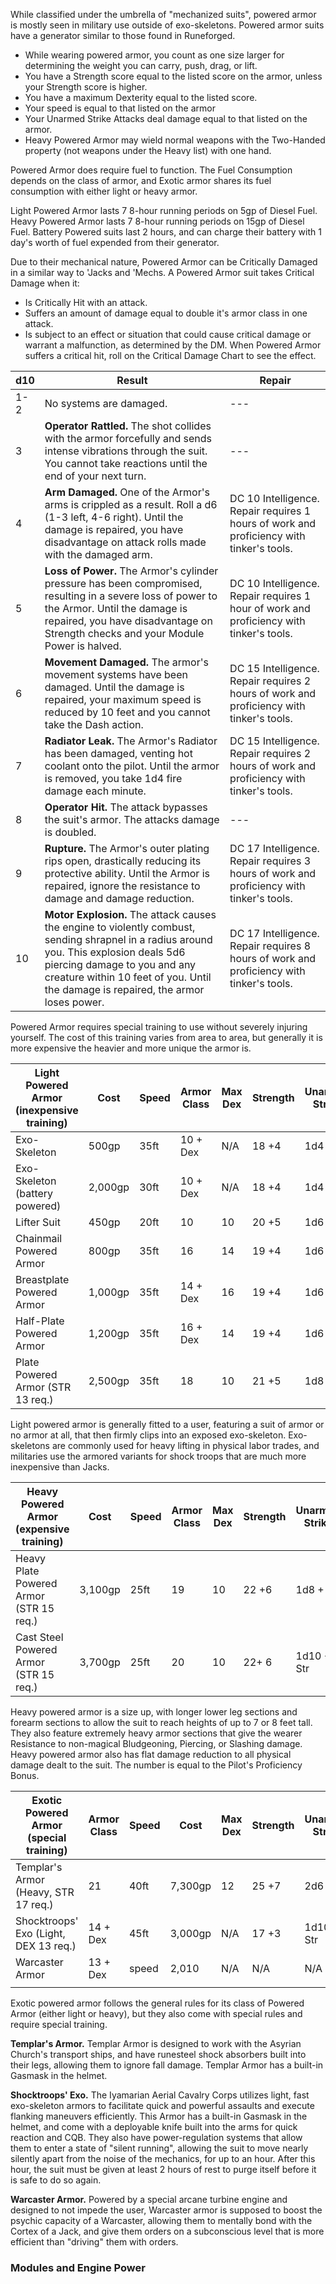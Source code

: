 While classified under the umbrella of "mechanized suits", powered armor is mostly seen in military use outside of exo-skeletons. Powered armor suits have a generator similar to those found in Runeforged. 

- While wearing powered armor, you count as one size larger for determining the weight you can carry, push, drag, or lift.
- You have a Strength score equal to the listed score on the armor, unless your Strength score is higher.
- You have a maximum Dexterity equal to the listed score.
- Your speed is equal to that listed on the armor
- Your Unarmed Strike Attacks deal damage equal to that listed on the armor.
- Heavy Powered Armor may wield normal weapons with the Two-Handed property (not weapons under the Heavy list) with one hand.

Powered Armor does require fuel to function. The Fuel Consumption depends on the class of armor, and Exotic armor shares its fuel consumption with either light or heavy armor.

Light Powered Armor lasts 7 8-hour running periods on 5gp of Diesel Fuel.
Heavy Powered Armor lasts 7 8-hour running periods on 15gp of Diesel Fuel.
Battery Powered suits last 2 hours, and can charge their battery with 1 day's worth of fuel expended from their generator.

Due to their mechanical nature, Powered Armor can be Critically Damaged in a similar way to 'Jacks and 'Mechs. A Powered Armor suit takes Critical Damage when it:
- Is Critically Hit with an attack.
- Suffers an amount of damage equal to double it's armor class in one attack.
- Is subject to an effect or situation that could cause critical damage or warrant a malfunction, as determined by the DM.
When Powered Armor suffers a critical hit, roll on the Critical Damage Chart to see the effect.


| d10 | Result                                                                                                                                                                                                                                                        | Repair                                                                                   |
| --- | ------------------------------------------------------------------------------------------------------------------------------------------------------------------------------------------------------------------------------------------------------------- | ---------------------------------------------------------------------------------------- |
| 1-2 | No systems are damaged.                                                                                                                                                                                                                                       | ---                                                                                      |
| 3   | **Operator Rattled.** The shot collides with the armor forcefully and sends intense vibrations through the suit. You cannot take reactions until the end of your next turn.                                                                                   | ---                                                                                      |
| 4   | **Arm Damaged.** One of the Armor's arms is crippled as a result. Roll a d6 (1-3 left, 4-6 right). Until the damage is repaired, you have disadvantage on attack rolls made with the damaged arm.                                                             | DC 10 Intelligence. Repair requires 1 hours of work and proficiency with tinker's tools. |
| 5   | **Loss of Power.** The Armor's cylinder pressure has been compromised, resulting in a severe loss of power to the Armor. Until the damage is repaired, you have disadvantage on Strength checks and your Module Power is halved.                              | DC 10 Intelligence. Repair requires 1 hour of work and proficiency with tinker's tools.  |
| 6   | **Movement Damaged.** The armor's movement systems have been damaged. Until the damage is repaired, your maximum speed is reduced by 10 feet and you cannot take the Dash action.                                                                             | DC 15 Intelligence. Repair requires 2 hours of work and proficiency with tinker's tools. |
| 7   | **Radiator Leak.** The Armor's Radiator has been damaged, venting hot coolant onto the pilot. Until the armor is removed, you take 1d4 fire damage each minute.                                                                                               | DC 15 Intelligence. Repair requires 2 hours of work and proficiency with tinker's tools. |
| 8   | **Operator Hit.** The attack bypasses the suit's armor. The attacks damage is doubled.                                                                                                                                                                        | ---                                                                                      |
| 9   | **Rupture.** The Armor's outer plating rips open, drastically reducing its protective ability. Until the Armor is repaired, ignore the resistance to damage and damage reduction.                                                                             | DC 17 Intelligence. Repair requires 3 hours of work and proficiency with tinker's tools. |
| 10  | **Motor Explosion.** The attack causes the engine to violently combust, sending shrapnel in a radius around you. This explosion deals 5d6 piercing damage to you and any creature within 10 feet of you. Until the damage is repaired, the armor loses power. | DC 17 Intelligence. Repair requires 8 hours of work and proficiency with tinker's tools. |
Powered Armor requires special training to use without severely injuring yourself. The cost of this training varies from area to area, but generally it is more expensive the heavier and more unique the armor is.

| Light Powered Armor (inexpensive training) | Cost    | Speed | Armor Class | Max Dex | Strength | Unarmed Strike | Stealth | Weight |
| ------------------------------------------ | ------- | ----- | ----------- | ------- | -------- | -------------- | ------- | ------ |
| Exo-Skeleton                               | 500gp   | 35ft  | 10 + Dex    | N/A     | 18 +4    | 1d4 + Str      | Disadv. | 60lbs  |
| Exo-Skeleton (battery powered)             | 2,000gp | 30ft  | 10 + Dex    | N/A     | 18 +4    | 1d4 + Str      | N/A     | 80lbs  |
| Lifter Suit                                | 450gp   | 20ft  | 10          | 10      | 20 +5    | 1d6 + Str      | Disadv  | 100lbs |
| Chainmail Powered Armor                    | 800gp   | 35ft  | 16          | 14      | 19 +4    | 1d6 + Str      | Disadv  | 110lbs |
| Breastplate Powered Armor                  | 1,000gp | 35ft  | 14 + Dex    | 16      | 19 +4    | 1d6 + Str      | Disadv  | 100lbs |
| Half-Plate Powered Armor                   | 1,200gp | 35ft  | 16 + Dex    | 14      | 19 +4    | 1d6 + Str      | Disadv  | 150lbs |
| Plate Powered Armor (STR 13 req.)          | 2,500gp | 35ft  | 18          | 10      | 21 +5    | 1d8 + Str      | Disadv  | 250lbs |
Light powered armor is generally fitted to a user, featuring a suit of armor or no armor at all, that then firmly clips into an exposed exo-skeleton. Exo-skeletons are commonly used for heavy lifting in physical labor trades, and militaries use the armored variants for shock troops that are much more inexpensive than Jacks.

| Heavy Powered Armor (expensive training) | Cost    | Speed | Armor Class | Max Dex | Strength | Unarmed Strike | Stealth | Weight |
| ---------------------------------------- | ------- | ----- | ----------- | ------- | -------- | -------------- | ------- | ------ |
| Heavy Plate Powered Armor (STR 15 req.)  | 3,100gp | 25ft  | 19          | 10      | 22 +6    | 1d8 + Str      | Disadv  | 400lbs |
| Cast Steel Powered Armor (STR 15 req.)   | 3,700gp | 25ft  | 20          | 10      | 22+ 6    | 1d10 + Str     | Disadv  | 500lbs |
Heavy powered armor is a size up, with longer lower leg sections and forearm sections to allow the suit to reach heights of up to 7 or 8 feet tall. They also feature extremely heavy armor sections that give the wearer Resistance to non-magical Bludgeoning, Piercing, or Slashing damage. Heavy powered armor also has flat damage reduction to all physical damage dealt to the suit. The number is equal to the Pilot's Proficiency Bonus.

| Exotic Powered Armor (special training) | Armor Class | Speed | Cost    | Max Dex | Strength | Unarmed Strike | Stealth   | Weight |
| --------------------------------------- | ----------- | ----- | ------- | ------- | -------- | -------------- | --------- | ------ |
| Templar's Armor (Heavy, STR 17 req.)    | 21          | 40ft  | 7,300gp | 12      | 25 +7    | 2d6 + Str      | Disadv    | 760lbs |
| Shocktroops' Exo (Light, DEX 13 req.)   | 14 + Dex    | 45ft  | 3,000gp | N/A     | 17 +3    | 1d10 + Str     | See below | 75lbs  |
| Warcaster Armor                         | 13 + Dex    | speed | 2,010   | N/A     | N/A      | N/A            | N/A       | 80lbs  |
|                                         |             |       |         |         |          |                |           |        |
Exotic powered armor follows the general rules for its class of Powered Armor (either light or heavy), but they also come with special rules and require special training.

**Templar's Armor.** Templar Armor is designed to work with the Asyrian Church's transport ships, and have runesteel shock absorbers built into their legs, allowing them to ignore fall damage. Templar Armor has a built-in Gasmask in the helmet.

**Shocktroops' Exo.** The Iyamarian Aerial Cavalry Corps utilizes light, fast exo-skeleton armors to facilitate quick and powerful assaults and execute flanking maneuvers efficiently. This Armor has a built-in Gasmask in the helmet, and come with a deployable knife built into the arms for quick reaction and CQB. They also have power-regulation systems that allow them to enter a state of "silent running", allowing the suit to move nearly silently apart from the noise of the mechanics, for up to an hour. After this hour, the suit must be given at least 2 hours of rest to purge itself before it is safe to do so again.

**Warcaster Armor.** Powered by a special arcane turbine engine and designed to not impede the user, Warcaster armor is supposed to boost the psychic capacity of a Warcaster, allowing them to mentally bond with the Cortex of a Jack, and give them orders on a subconscious level that is more efficient than "driving" them with orders.

### Modules and Engine Power

